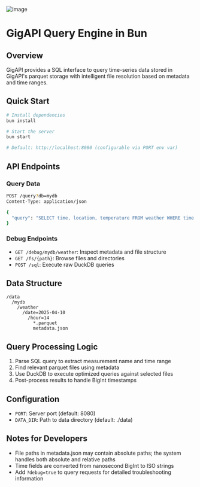 ![image](https://github.com/user-attachments/assets/fa3788a2-9a5b-47bf-b6ef-f818ba62a404)

# GigAPI Query Engine in Bun

## Overview

GigAPI provides a SQL interface to query time-series data stored in GigAPI's parquet storage with intelligent file resolution based on metadata and time ranges. 
## Quick Start

```bash
# Install dependencies
bun install

# Start the server
bun start

# Default: http://localhost:8080 (configurable via PORT env var)
```

## API Endpoints

### Query Data

```bash
POST /query?db=mydb
Content-Type: application/json

{
  "query": "SELECT time, location, temperature FROM weather WHERE time >= '2025-04-01T00:00:00'"
}
```

### Debug Endpoints

- `GET /debug/mydb/weather`: Inspect metadata and file structure
- `GET /fs/{path}`: Browse files and directories
- `POST /sql`: Execute raw DuckDB queries

## Data Structure

```
/data
  /mydb
    /weather
      /date=2025-04-10
        /hour=14
          *.parquet
          metadata.json
```

## Query Processing Logic

1. Parse SQL query to extract measurement name and time range
2. Find relevant parquet files using metadata
3. Use DuckDB to execute optimized queries against selected files
4. Post-process results to handle BigInt timestamps

## Configuration

- `PORT`: Server port (default: 8080)
- `DATA_DIR`: Path to data directory (default: ./data)

## Notes for Developers

- File paths in metadata.json may contain absolute paths; the system handles both absolute and relative paths
- Time fields are converted from nanosecond BigInt to ISO strings
- Add `?debug=true` to query requests for detailed troubleshooting information
